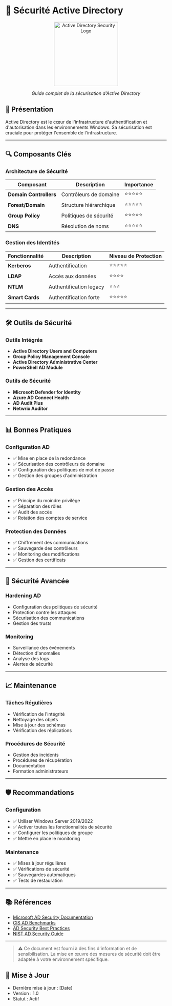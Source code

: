 # 🎯 Sécurité Active Directory

<div align="center">
  <img src="../assets/logos/ad-security-logo.png" alt="Active Directory Security Logo" width="200"/>
  <br>
  <p><em>Guide complet de la sécurisation d'Active Directory</em></p>
</div>

## 🧠 Présentation

Active Directory est le cœur de l'infrastructure d'authentification et d'autorisation dans les environnements Windows. Sa sécurisation est cruciale pour protéger l'ensemble de l'infrastructure.

---

## 🔍 Composants Clés

### Architecture de Sécurité
| Composant | Description | Importance |
|-----------|-------------|------------|
| **Domain Controllers** | Contrôleurs de domaine | ⭐⭐⭐⭐⭐ |
| **Forest/Domain** | Structure hiérarchique | ⭐⭐⭐⭐⭐ |
| **Group Policy** | Politiques de sécurité | ⭐⭐⭐⭐⭐ |
| **DNS** | Résolution de noms | ⭐⭐⭐⭐⭐ |

### Gestion des Identités
| Fonctionnalité | Description | Niveau de Protection |
|----------------|-------------|---------------------|
| **Kerberos** | Authentification | ⭐⭐⭐⭐⭐ |
| **LDAP** | Accès aux données | ⭐⭐⭐⭐ |
| **NTLM** | Authentification legacy | ⭐⭐⭐ |
| **Smart Cards** | Authentification forte | ⭐⭐⭐⭐⭐ |

---

## 🛠️ Outils de Sécurité

### Outils Intégrés
- **Active Directory Users and Computers**
- **Group Policy Management Console**
- **Active Directory Administrative Center**
- **PowerShell AD Module**

### Outils de Sécurité
- **Microsoft Defender for Identity**
- **Azure AD Connect Health**
- **AD Audit Plus**
- **Netwrix Auditor**

---

## 📊 Bonnes Pratiques

### Configuration AD
- ✅ Mise en place de la redondance
- ✅ Sécurisation des contrôleurs de domaine
- ✅ Configuration des politiques de mot de passe
- ✅ Gestion des groupes d'administration

### Gestion des Accès
- ✅ Principe du moindre privilège
- ✅ Séparation des rôles
- ✅ Audit des accès
- ✅ Rotation des comptes de service

### Protection des Données
- ✅ Chiffrement des communications
- ✅ Sauvegarde des contrôleurs
- ✅ Monitoring des modifications
- ✅ Gestion des certificats

---

## 🎯 Sécurité Avancée

### Hardening AD
- Configuration des politiques de sécurité
- Protection contre les attaques
- Sécurisation des communications
- Gestion des trusts

### Monitoring
- Surveillance des événements
- Détection d'anomalies
- Analyse des logs
- Alertes de sécurité

---

## 📈 Maintenance

### Tâches Régulières
- Vérification de l'intégrité
- Nettoyage des objets
- Mise à jour des schémas
- Vérification des réplications

### Procédures de Sécurité
- Gestion des incidents
- Procédures de récupération
- Documentation
- Formation administrateurs

---

## 🛡️ Recommandations

### Configuration
- ✅ Utiliser Windows Server 2019/2022
- ✅ Activer toutes les fonctionnalités de sécurité
- ✅ Configurer les politiques de groupe
- ✅ Mettre en place le monitoring

### Maintenance
- ✅ Mises à jour régulières
- ✅ Vérifications de sécurité
- ✅ Sauvegardes automatiques
- ✅ Tests de restauration

---

## 📚 Références

- [Microsoft AD Security Documentation](https://docs.microsoft.com/windows-server/identity/ad-ds/plan/security-best-practices)
- [CIS AD Benchmarks](https://www.cisecurity.org/cis-benchmarks/)
- [AD Security Best Practices](https://www.microsoft.com/security/blog/topic/active-directory/)
- [NIST AD Security Guide](https://www.nist.gov/)

---

> ⚠️ Ce document est fourni à des fins d'information et de sensibilisation. La mise en œuvre des mesures de sécurité doit être adaptée à votre environnement spécifique.

## 📅 Mise à Jour
- Dernière mise à jour : [Date]
- Version : 1.0
- Statut : Actif 